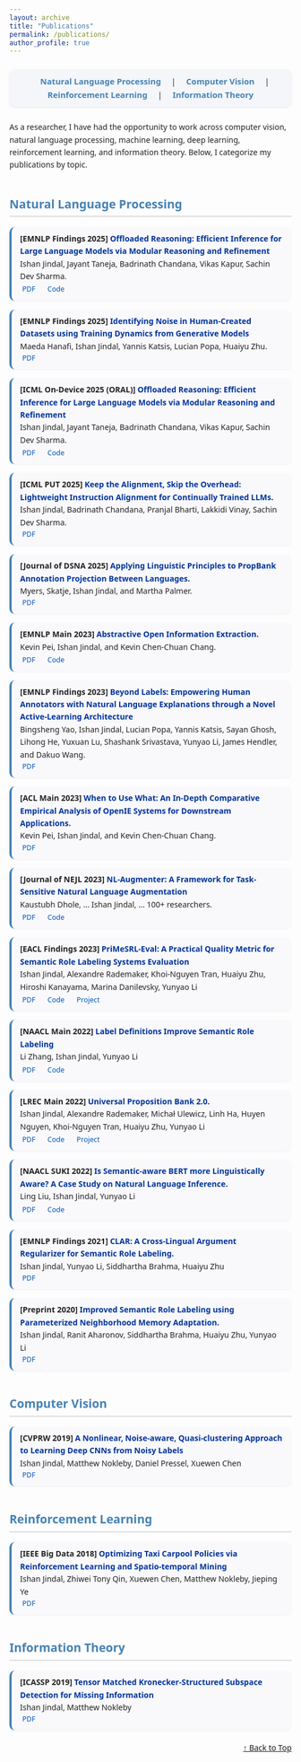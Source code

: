 ```yaml
---
layout: archive
title: "Publications"
permalink: /publications/
author_profile: true
---
```


<!-- Load Font Awesome for icons -->
<link rel="stylesheet" href="https://cdnjs.cloudflare.com/ajax/libs/font-awesome/6.4.0/css/all.min.css">

<style>
/* Core text styling */
body {
  font-family: "Segoe UI", Helvetica, sans-serif;
  line-height: 1.6;
  color: #222;
}

/* --- NAVIGATION BAR --- */
.topic-nav {
  text-align: center;
  margin: 25px 0;
  padding: 10px 0;
  background: #f4f6fa;
  border-radius: 10px;
  box-shadow: 0 1px 3px rgba(0,0,0,0.1);
}

.topic-nav a {
  color: SteelBlue;
  font-weight: 600;
  margin: 0 15px;
  text-decoration: none;
  font-size: 1.05em;
  transition: color 0.2s ease-in-out;
}

.topic-nav a:hover {
  color: DarkRed;
  text-decoration: underline;
}

/* Section Headers */
h2 {
  color: SteelBlue;
  border-bottom: 2px solid #ddd;
  padding-bottom: 4px;
  margin-top: 2em;
}

h3 {
  color: DarkRed;
  margin-top: 1.2em;
}

/* Publication card styling */
.pub-card {
  background: #f9f9fc;
  border-left: 4px solid SteelBlue;
  border-radius: 10px;
  padding: 10px 15px;
  margin: 10px 0 15px 0;
  box-shadow: 0 1px 2px rgba(0,0,0,0.05);
}

.pub-card:hover {
  background: #f2f6ff;
}

/* Title links */
.pub-title a {
  color: #003399;
  font-weight: 600;
  text-decoration: none;
}

.pub-title a:hover {
  text-decoration: underline;
}

/* Metadata links */
.pub-links a {
  color: #0056b3;
  text-decoration: none;
  margin-right: 14px;
  font-size: 0.9em;
}

.pub-links a:hover {
  text-decoration: underline;
}

/* Icons */
.pub-links i {
  margin-right: 4px;
  color: SteelBlue;
}

/* Collapsible sections */
details {
  margin-top: 1em;
  margin-bottom: 1em;
}
summary {
  font-weight: 600;
  cursor: pointer;
  color: #333;
}
</style>

<body>

<!-- 🧭 Topic Navigation Bar -->
<div class="topic-nav">
  <a href="#nlp">Natural Language Processing</a> |
  <a href="#cv">Computer Vision</a> |
  <a href="#rl">Reinforcement Learning</a> |
  <a href="#it">Information Theory</a>
</div>

<p>
As a researcher, I have had the opportunity to work across computer vision, natural language processing, machine learning, deep learning, reinforcement learning, and information theory. Below, I categorize my publications by topic.
</p>

<!-- 🧠 NLP SECTION -->
<h2 id="nlp">Natural Language Processing</h2>

<div class="pub-card">
  <div class="pub-title">
    <b>[EMNLP Findings 2025]</b> 
    <a href="https://github.com/JayantTaneja/Offloaded-Reasoning/blob/main/EMNLP2025_Offloaded_Reasoning.pdf" target="_blank">Offloaded Reasoning: Efficient Inference for Large Language Models via Modular Reasoning and Refinement</a>
  </div>
  <div class="pub-authors">
    Ishan Jindal, Jayant Taneja, Badrinath Chandana, Vikas Kapur, Sachin Dev Sharma.
  </div>
  <div class="pub-links">
    <a href="https://github.com/JayantTaneja/Offloaded-Reasoning/blob/main/EMNLP2025_Offloaded_Reasoning.pdf" target="_blank"><i class="fa-solid fa-file-pdf"></i>PDF</a>
    <a href="https://github.com/JayantTaneja/Offloaded-Reasoning" target="_blank"><i class="fa-solid fa-code"></i>Code</a>
  </div>
</div>

<div class="pub-card">
  <div class="pub-title">
    <b>[EMNLP Findings 2025]</b> 
    <a href="" target="_blank">Identifying Noise in Human-Created Datasets using Training Dynamics from Generative Models</a>
  </div>
  <div class="pub-authors">
    Maeda Hanafi, Ishan Jindal, Yannis Katsis, Lucian Popa, Huaiyu Zhu.
  </div>
  <div class="pub-links">
    <a href="" target="_blank"><i class="fa-solid fa-file-pdf"></i>PDF</a>
  </div>
</div>

<div class="pub-card">
  <div class="pub-title">
    <b>[ICML On-Device 2025 (ORAL)]</b> 
    <a href="https://openreview.net/pdf?id=kwhQ6Btu5E" target="_blank">Offloaded Reasoning: Efficient Inference for Large Language Models via Modular Reasoning and Refinement</a>
  </div>
  <div class="pub-authors">
    Ishan Jindal, Jayant Taneja, Badrinath Chandana, Vikas Kapur, Sachin Dev Sharma.
  </div>
  <div class="pub-links">
    <a href="https://openreview.net/pdf?id=kwhQ6Btu5E" target="_blank"><i class="fa-solid fa-file-pdf"></i>PDF</a>
    <a href="https://github.com/JayantTaneja/Offloaded-Reasoning" target="_blank"><i class="fa-solid fa-code"></i>Code</a>

  </div>
</div>

<div class="pub-card">
  <div class="pub-title">
    <b>[ICML PUT 2025]</b> 
    <a href="https://openreview.net/pdf?id=qE0lPCBkD4" target="_blank">Keep the Alignment, Skip the Overhead: Lightweight Instruction Alignment for Continually Trained LLMs.</a>
  </div>
  <div class="pub-authors">
    Ishan Jindal, Badrinath Chandana, Pranjal Bharti, Lakkidi Vinay, Sachin Dev Sharma.
  </div>
  <div class="pub-links">
    <a href="https://openreview.net/pdf?id=qE0lPCBkD4" target="_blank"><i class="fa-solid fa-file-pdf"></i>PDF</a>
  </div>
</div>

<div class="pub-card">
  <div class="pub-title">
    <b>[Journal of DSNA 2025]</b> 
    <a href="https://muse.jhu.edu/article/963329#bio_bio02" target="_blank">Applying Linguistic Principles to PropBank Annotation Projection Between Languages.</a>
  </div>
  <div class="pub-authors">
    Myers, Skatje, Ishan Jindal, and Martha Palmer.
  </div>
  <div class="pub-links">
    <a href="https://muse.jhu.edu/article/963329#bio_bio02" target="_blank"><i class="fa-solid fa-file-pdf"></i>PDF</a>
  </div>
</div>

<div class="pub-card">
  <div class="pub-title">
    <b>[EMNLP Main 2023]</b> 
    <a href="https://aclanthology.org/2023.emnlp-main.376/" target="_blank">Abstractive Open Information Extraction.</a>
  </div>
  <div class="pub-authors">
    Kevin Pei, Ishan Jindal, and Kevin Chen-Chuan Chang.
  </div>
  <div class="pub-links">
    <a href="https://aclanthology.org/2023.emnlp-main.376/" target="_blank"><i class="fa-solid fa-file-pdf"></i>PDF</a>
    <a href="https://github.com/kevinpei/AbstractiveOpenIE" target="_blank"><i class="fa-solid fa-code"></i>Code</a>

  </div>
</div>

<div class="pub-card">
  <div class="pub-title">
    <b>[EMNLP Findings 2023]</b> 
    <a href="https://aclanthology.org/2023.findings-emnlp.778/" target="_blank">Beyond Labels: Empowering Human Annotators with Natural Language Explanations through a Novel Active-Learning Architecture</a>
  </div>
  <div class="pub-authors">
    Bingsheng Yao, Ishan Jindal, Lucian Popa, Yannis Katsis, Sayan Ghosh, Lihong He, Yuxuan Lu, Shashank Srivastava, Yunyao Li, James Hendler, and Dakuo Wang.
  </div>
  <div class="pub-links">
    <a href="https://aclanthology.org/2023.findings-emnlp.778.pdf" target="_blank"><i class="fa-solid fa-file-pdf"></i>PDF</a>
  </div>
</div>


<div class="pub-card">
  <div class="pub-title">
    <b>[ACL Main 2023]</b> 
    <a href="https://aclanthology.org/2023.acl-long.53/" target="_blank">When to Use What: An In-Depth Comparative Empirical Analysis of OpenIE Systems for Downstream Applications.</a>
  </div>
  <div class="pub-authors">
    Kevin Pei, Ishan Jindal, and Kevin Chen-Chuan Chang.
  </div>
  <div class="pub-links">
    <a href="https://aclanthology.org/2023.acl-long.53.pdf" target="_blank"><i class="fa-solid fa-file-pdf"></i>PDF</a>
  </div>
</div>

<div class="pub-card">
  <div class="pub-title">
    <b>[Journal of NEJL 2023]</b> 
    <a href="https://aclanthology.org/2023.nejlt-1.5/" target="_blank">NL-Augmenter: A Framework for Task-Sensitive Natural Language Augmentation</a>
  </div>
  <div class="pub-authors">
    Kaustubh Dhole, ... Ishan Jindal, ... 100+ researchers.
  </div>
  <div class="pub-links">
    <a href="https://aclanthology.org/2023.nejlt-1.5.pdf" target="_blank"><i class="fa-solid fa-file-pdf"></i>PDF</a>    
    <a href="https://github.com/GEM-benchmark/NL-Augmenter" target="_blank"><i class="fa-solid fa-code"></i>Code</a>
  </div>
</div>

<div class="pub-card">
  <div class="pub-title">
    <b>[EACL Findings 2023]</b> 
    <a href="https://aclanthology.org/2023.findings-eacl.134/" target="_blank">PriMeSRL-Eval: A Practical Quality Metric for Semantic Role Labeling Systems Evaluation</a>
  </div>
  <div class="pub-authors">
    Ishan Jindal, Alexandre Rademaker, Khoi-Nguyen Tran, Huaiyu Zhu, Hiroshi Kanayama, Marina Danilevsky, Yunyao Li
  </div>
  <div class="pub-links">
    <a href="https://aclanthology.org/2023.findings-eacl.134/" target="_blank"><i class="fa-solid fa-file-pdf"></i>PDF</a>
    <a href="https://github.com/UniversalPropositions/PriMeSRL-Eval" target="_blank"><i class="fa-solid fa-code"></i>Code</a>
    <a href="https://universalpropositions.github.io/" target="_blank"><i class="fa-solid fa-brain"></i>Project</a>
  </div>
</div>

<div class="pub-card">
  <div class="pub-title">
    <b>[NAACL Main 2022]</b> 
    <a href="https://aclanthology.org/2022.naacl-main.411/" target="_blank">Label Definitions Improve Semantic Role Labeling</a>
  </div>
  <div class="pub-authors">
    Li Zhang, Ishan Jindal, Yunyao Li
  </div>
  <div class="pub-links">
    <a href="https://aclanthology.org/2022.naacl-main.411/" target="_blank"><i class="fa-solid fa-file-pdf"></i>PDF</a>
    <a href="https://github.com/System-T/LabelAwareSRL" target="_blank"><i class="fa-solid fa-code"></i>Code</a>
  </div>
</div>

<div class="pub-card">
  <div class="pub-title">
    <b>[LREC Main 2022]</b> 
    <a href="http://www.lrec-conf.org/proceedings/lrec2022/pdf/2022.lrec-1.181.pdf" target="_blank">Universal Proposition Bank 2.0.</a>
  </div>
  <div class="pub-authors">
    Ishan Jindal, Alexandre Rademaker, Michał Ulewicz, Linh Ha, Huyen Nguyen, Khoi-Nguyen Tran, Huaiyu Zhu, Yunyao Li
  </div>
  <div class="pub-links">
    <a href="http://www.lrec-conf.org/proceedings/lrec2022/pdf/2022.lrec-1.181.pdf"  target="_blank"><i class="fa-solid fa-file-pdf"></i>PDF</a>
    <a href="https://github.com/UniversalPropositions"  target="_blank"><i class="fa-solid fa-code"></i>Code</a>
    <a href="https://universalpropositions.github.io/" target="_blank"><i class="fa-solid fa-brain"></i>Project</a>
  </div>
</div>

<div class="pub-card">
  <div class="pub-title">
    <b>[NAACL SUKI 2022]</b> 
    <a href="https://suki-workshop.github.io/assets/paper/3.pdf" target="_blank">Is Semantic-aware BERT more Linguistically Aware? A Case Study on Natural Language Inference.</a>
  </div>
  <div class="pub-authors">
    Ling Liu, Ishan Jindal, Yunyao Li
  </div>
  <div class="pub-links">
    <a href="https://suki-workshop.github.io/assets/paper/3.pdf" target="_blank"><i class="fa-solid fa-file-pdf"></i>PDF</a>
    <a href="https://github.com/System-T/LingBert" target="_blank"><i class="fa-solid fa-code"></i>Code</a>
  </div>
</div>
  
<div class="pub-card">
  <div class="pub-title">
    <b>[EMNLP Findings 2021]</b> 
    <a href="https://aclanthology.org/2020.findings-emnlp.279/" target="_blank">CLAR: A Cross-Lingual Argument Regularizer for Semantic Role Labeling.</a>
  </div>
  <div class="pub-authors">
    Ishan Jindal, Yunyao Li, Siddhartha Brahma, Huaiyu Zhu
  </div>
  <div class="pub-links">
    <a href="https://aclanthology.org/2020.findings-emnlp.279/" target="_blank"><i class="fa-solid fa-file-pdf"></i>PDF</a>
  </div>
</div>
  
<div class="pub-card">
  <div class="pub-title">
    <b>[Preprint 2020]</b> 
    <a href="https://arxiv.org/abs/2011.14459" target="_blank">Improved Semantic Role Labeling using Parameterized Neighborhood Memory Adaptation.</a>
  </div>
  <div class="pub-authors">
    Ishan Jindal, Ranit Aharonov, Siddhartha Brahma, Huaiyu Zhu, Yunyao Li
  </div>
  <div class="pub-links">
    <a href="https://arxiv.org/abs/2011.14459" target="_blank"><i class="fa-solid fa-file-pdf"></i>PDF</a>
  </div>
</div>


<!-- 🖼️ Computer Vision Section -->
<h2 id="cv">Computer Vision</h2>

<div class="pub-card">
  <div class="pub-title">
    <b>[CVPRW 2019]</b> 
    <a href="https://openaccess.thecvf.com/content_CVPRW_2019/papers/Deep%20Vision%20Workshop/Jindal_A_Nonlinear_Noise-aware_Quasi-clustering_Approach_to_Learning_Deep_CNNs_from_Noisy_Labels_CVPRW_2019_paper.pdf" target="_blank">
      A Nonlinear, Noise-aware, Quasi-clustering Approach to Learning Deep CNNs from Noisy Labels
    </a>
  </div>
  <div class="pub-authors">
    Ishan Jindal, Matthew Nokleby, Daniel Pressel, Xuewen Chen
  </div>
  <div class="pub-links">
    <a href="https://openaccess.thecvf.com/content_CVPRW_2019/papers/Deep%20Vision%20Workshop/Jindal_A_Nonlinear_Noise-aware_Quasi-clustering_Approach_to_Learning_Deep_CNNs_from_Noisy_Labels_CVPRW_2019_paper.pdf" target="_blank"><i class="fa-solid fa-file-pdf"></i>PDF</a>
  </div>
</div>

<!-- 🔁 Reinforcement Learning -->
<h2 id="rl">Reinforcement Learning</h2>

<div class="pub-card">
  <div class="pub-title">
    <b>[IEEE Big Data 2018]</b> 
    <a href="https://ieeexplore.ieee.org/abstract/document/8622481" target="_blank">Optimizing Taxi Carpool Policies via Reinforcement Learning and Spatio-temporal Mining</a>
  </div>
  <div class="pub-authors">
    Ishan Jindal, Zhiwei Tony Qin, Xuewen Chen, Matthew Nokleby, Jieping Ye
  </div>
  <div class="pub-links">
    <a href="https://ieeexplore.ieee.org/abstract/document/8622481" target="_blank"><i class="fa-solid fa-file-pdf"></i>PDF</a>
  </div>
</div>

<!-- 📡 Information Theory -->
<h2 id="it">Information Theory</h2>

<div class="pub-card">
  <div class="pub-title">
    <b>[ICASSP 2019]</b> 
    <a href="https://ieeexplore.ieee.org/abstract/document/8683804" target="_blank">Tensor Matched Kronecker-Structured Subspace Detection for Missing Information</a>
  </div>
  <div class="pub-authors">
    Ishan Jindal, Matthew Nokleby
  </div>
  <div class="pub-links">
    <a href="https://ieeexplore.ieee.org/abstract/document/8683804" target="_blank"><i class="fa-solid fa-file-pdf"></i>PDF</a>
  </div>
</div>

<a href="#top" style="display:block;text-align:right;margin-top:20px;">↑ Back to Top</a>

</body>
